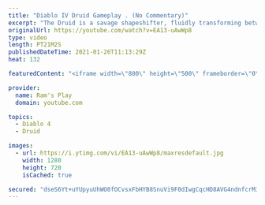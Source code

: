 ```yaml
---
title: "Diablo IV Druid Gameplay . (No Commentary)"
excerpt: "The Druid is a savage shapeshifter, fluidly transforming between the forms of a towering bear or a vicious werewolf to fight alongside the creatures of the wild."
originalUrl: https://youtube.com/watch?v=EA13-uAwWp8
type: video
length: PT21M2S
publishedDateTime: 2021-01-26T11:13:29Z
heat: 132

featuredContent: "<iframe width=\"800\" height=\"500\" frameborder=\"0\" src=\"https://www.youtube.com/embed/EA13-uAwWp8\" allow=\"accelerometer; autoplay; encrypted-media; gyroscope; picture-in-picture\" allowfullscreen></iframe>"

provider:
  name: Ram's Play
  domain: youtube.com

topics:
  - Diablo 4
  - Druid

images:
  - url: https://i.ytimg.com/vi/EA13-uAwWp8/maxresdefault.jpg
    width: 1280
    height: 720
    isCached: true

secured: "dseS6Yt+uYUpyuUhWO0fOCvsxFbHYB8SnuVi9F0dIwgCqcHD8AVG4ndnfcrM3kOuVhL2DqhDDaKPQI//4INn3BLnQKfOwjzh2WlxWMDqytx17SzrXc1B75LDcOVrBWCJcmjkzThmqaSGlRlyUz9gRYJJswM9x6PftTc4DhpBhE8Mso3cS2d66xZDjexxjl+t7b6q6X5t0I7Oi394IFaIkCTNsYWl6qHxt1UZ5IqNaaBtYtN1z9LCG2Hc/t/w7PuGUSoQ1ujOruX/xV5hBiMFWdnIBNCmdh6eXZHtqbwn+EJpTppMbRHcEojbTppVGLTyinxdus/YrO+809F/u2osggUzRaWrewP7U9ndQIJrpxTWHAObZbnBAvYwwI/33+ioyipxkUGJTQXqjQ8IYG53koGar4L/S7Nr4PQN0ZjyLPLWm9jRG0I+qc4jFLasLLJ5;pFNwdF7fIc19L8AVf1vZMg=="
---
```


